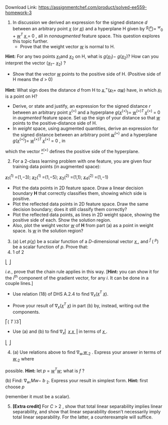 Download Link: https://assignmentchef.com/product/solved-ee559-homework-3
<br>
<ol>

 <li>In discussion we derived an expression for the signed distance <em>d</em> between an arbitrary point <em><u>x</u></em> (or <em><sub> </sub><u>p</u></em>) and a hyperplane H given by <em><sub> </sub></em><em><sup>g</sup></em>(<em><u><sup>x</sup></u></em>)= <em><sup>w</sup></em><sub>0 </sub>+ <em><u>w</u></em><em><sup>T </sup><u>x </u></em>= 0 , all in <em>nonaugmented</em> feature space.  This question explores this topic further.

  <ul>

   <li>Prove that the weight vector <em><u>w</u></em> is normal to H.</li>

  </ul></li>

</ol>

<strong>Hint:</strong>  For any two points <em> <u>x</u></em><sub>1</sub>and <em><u>x</u></em><sub>2</sub> on H, what is <em><sub> </sub>g</em>(<em><u>x</u></em><sub>1</sub>)− <em>g</em>(<em><u>x</u></em><sub>2</sub>)?  How can you interpret the vector <em> </em>(<em><u>x</u></em><sub>1</sub>− <em><u>x</u></em><sub>2</sub>) ?

<ul>

 <li>Show that the vector <em><u>w</u></em> points to the positive side of H.  (Positive side of H means the <em> d </em>&gt; 0)</li>

</ul>

<strong>Hint:</strong>  What sign does the distance <em>d</em> from H to <em> <u>x </u></em><sup>=</sup>(<em><u>x</u></em><sub>1</sub>+ <em>a<u>w</u></em>) have, in which <em><sub> </sub><u>x</u></em><sub>1</sub> is a point on H?

<ul>

 <li>Derive, or state and justify, an expression for the signed distance <em>r</em> between an arbitrary point <em><u>x</u></em><sup>(</sup><sup>+</sup><sup>)</sup> and a hyperplane <em><sub> </sub>g</em>(<em><u>x</u></em><sup>(</sup><sup>+</sup><sup>)</sup>)= <em><u>w</u></em><sup>(</sup><sup>+</sup><sup>)<em>T </em></sup><em><u>x</u></em><sup>(</sup><sup>+</sup><sup>) </sup>= 0 in <em>augmented</em> feature space.  Set up the sign of your distance so that <em><sub> </sub></em><em><u>w</u></em> points to the positive-distance side of H.</li>

 <li>In <em>weight</em> space, using augmented quantities, derive an expression for the signed distance between an arbitrary point <em><u>w</u></em><sup>(</sup><sup>+</sup><sup>)</sup> and a hyperplane <em><sub> </sub>g</em>(<em><u>x</u></em><sup>(</sup><sup>+</sup><sup>)</sup>)= <em><u>w</u></em><sup>(</sup><sup>+</sup><sup>)<em>T </em></sup><em><u>x</u></em><sup>(</sup><sup>+</sup><sup>) </sup>= 0 , in</li>

</ul>

which the vector <em><sub> </sub></em><em><u><sup>x</sup></u></em><sup>(</sup><sup>+)</sup> defines the positive side of the hyperplane.




<ol start="2">

 <li>For a 2-class learning problem with one feature, you are given four training data points (in augmented space):</li>

</ol>

<em><u>x</u></em><sub>1</sub>(<sup>1</sup><sup>) </sup>=(1,−3); <em><u>x</u></em><sub>2</sub>(<sup>1</sup><sup>) </sup>=(1,−5); <em><u>x</u></em><sub>3</sub>(<sup>2</sup><sup>) </sup>=(1,1); <em><u>x</u></em><sub>4</sub>(<sup>2</sup><sup>) </sup>=(1,−1)

<ul>

 <li>Plot the data points in 2D feature space. Draw a linear decision boundary <strong>H</strong> that correctly classifies them, showing which side is positive.</li>

 <li>Plot the reflected data points in 2D feature space. Draw the same decision boundary; does it still classify them correctly?</li>

 <li>Plot the reflected data points, as lines in 2D weight space, showing the positive side of each. Show the solution region.</li>

 <li>Also, plot the weight vector <em><u>w</u></em> of <strong>H</strong> from part (a) as a point in weight space.  Is <em><sub> </sub></em><em><u>w</u></em> in the solution region?</li>

</ul>




<ol start="3">

 <li>(a) Let <em>p</em>(<em><u>x</u></em>) be a scalar function of a <em>D</em>-dimensional vector <em><sub> </sub></em><em><u>x </u></em>,  and <em><sub> </sub></em><em><sup>f </sup></em>( <em><sup>p</sup></em>) be a scalar function of <em>p</em>.  Prove that:</li>

 <li>1 of 2</li>

</ol>

<em>  </em>⎣         ⎦

<em>i.e.</em>, prove that the chain rule applies in this way.  [<strong>Hint:</strong>  you can show it for the <em>i</em><sup>th</sup> component of the gradient vector, for any <em>i</em>.  It can be done in a couple lines.]

<ul>

 <li>Use relation (18) of DHS A.2.4 to find ∇<em><u><sub>x</sub></u></em>(<em><u>x</u><sup>T </sup><u>x</u></em>).</li>

</ul>

<em><sub> </sub></em>

<ul>

 <li>Prove your result of ∇<em><u><sub>x</sub></u></em>(<em><u>x</u><sup>T </sup><u>x</u></em>) in part (b) by, instead, writing out the components.</li>

</ul>

⎡( <em>T </em>)3⎤

<ul>

 <li>Use (a) and (b) to find ∇<em><u><sub>x</sub></u></em>⎢ <em><u>x x </u></em>⎥ in terms of <em><u>x </u></em>.</li>

</ul>

<em>      </em>⎣            ⎦




<ol start="4">

 <li>(a) Use relations above to find  <em> </em>∇<em><u><sub>w </sub>w </u></em><sub>2</sub> .  Express your answer in terms of <em><sub> </sub><u>w </u></em><sub>2</sub> where</li>

</ol>

possible.  <strong>Hint:</strong>   let <em><sub> </sub>p </em>= <em><u>w</u><sup>T</sup><u>w</u></em>;  what is <em><sub> </sub></em><em>f</em> ?

(b)               Find:  <em> </em>∇<em><u><sub>w </sub></u>Mw</em>− <em>b </em><sub>2</sub>.  Express your result in simplest form.  <strong>Hint:</strong>  first choose <em>p</em>

(remember it must be a scalar).




<ol start="5">

 <li><strong>[Extra credit]</strong> For <em> C </em>&gt; 2 , show that total linear separability implies linear separability, and show that linear separability doesn’t necessarily imply total linear separability.  For the latter, a counterexample will suffice.</li>

</ol>






